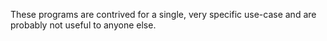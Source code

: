 These programs are contrived for a single, very specific use-case and are probably not useful to anyone else.
